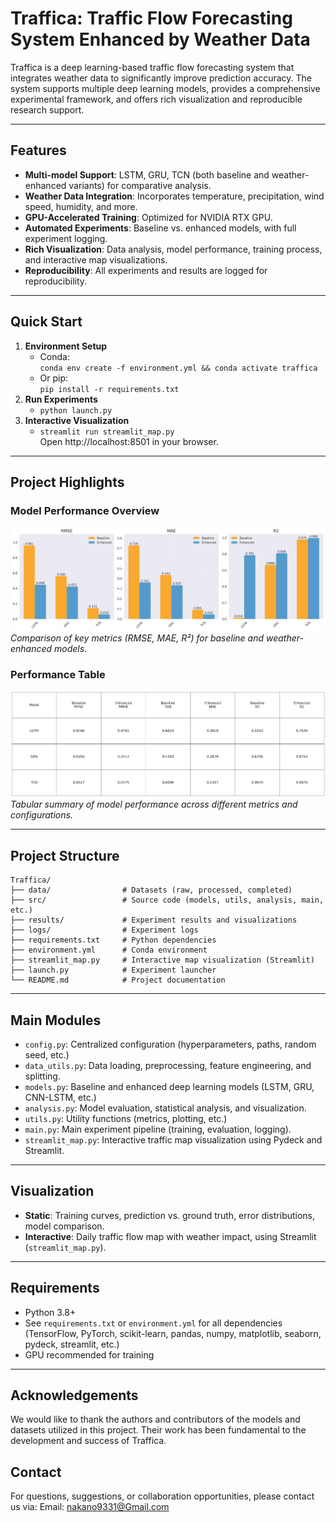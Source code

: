 # Traffica: Traffic Flow Forecasting System Enhanced by Weather Data

Traffica is a deep learning-based traffic flow forecasting system that integrates weather data to significantly improve prediction accuracy. The system supports multiple deep learning models, provides a comprehensive experimental framework, and offers rich visualization and reproducible research support.

---

## Features

- **Multi-model Support**: LSTM, GRU, TCN (both baseline and weather-enhanced variants) for comparative analysis.
- **Weather Data Integration**: Incorporates temperature, precipitation, wind speed, humidity, and more.
- **GPU-Accelerated Training**: Optimized for NVIDIA RTX GPU.
- **Automated Experiments**: Baseline vs. enhanced models, with full experiment logging.
- **Rich Visualization**: Data analysis, model performance, training process, and interactive map visualizations.
- **Reproducibility**: All experiments and results are logged for reproducibility.

---

## Quick Start

1. **Environment Setup**
   - Conda:  
     `conda env create -f environment.yml && conda activate traffica`
   - Or pip:  
     `pip install -r requirements.txt`
2. **Run Experiments**
   - `python launch.py`
3. **Interactive Visualization**
   - `streamlit run streamlit_map.py`  
     Open http://localhost:8501 in your browser.

---

## Project Highlights

### Model Performance Overview

![Model Performance Metrics](results/figures/comparison/performance_metrics.png)
*Comparison of key metrics (RMSE, MAE, R²) for baseline and weather-enhanced models.*

### Performance Table

![Performance Table](results/figures/comparison/performance_table.png)
*Tabular summary of model performance across different metrics and configurations.*

---

## Project Structure

```
Traffica/
├── data/                # Datasets (raw, processed, completed)
├── src/                 # Source code (models, utils, analysis, main, etc.)
├── results/             # Experiment results and visualizations
├── logs/                # Experiment logs
├── requirements.txt     # Python dependencies
├── environment.yml      # Conda environment
├── streamlit_map.py     # Interactive map visualization (Streamlit)
├── launch.py            # Experiment launcher
└── README.md            # Project documentation
```

---

## Main Modules

- `config.py`: Centralized configuration (hyperparameters, paths, random seed, etc.)
- `data_utils.py`: Data loading, preprocessing, feature engineering, and splitting.
- `models.py`: Baseline and enhanced deep learning models (LSTM, GRU, CNN-LSTM, etc.)
- `analysis.py`: Model evaluation, statistical analysis, and visualization.
- `utils.py`: Utility functions (metrics, plotting, etc.)
- `main.py`: Main experiment pipeline (training, evaluation, logging).
- `streamlit_map.py`: Interactive traffic map visualization using Pydeck and Streamlit.

---

## Visualization

- **Static**: Training curves, prediction vs. ground truth, error distributions, model comparison.
- **Interactive**: Daily traffic flow map with weather impact, using Streamlit (`streamlit_map.py`).

---

## Requirements

- Python 3.8+
- See `requirements.txt` or `environment.yml` for all dependencies (TensorFlow, PyTorch, scikit-learn, pandas, numpy, matplotlib, seaborn, pydeck, streamlit, etc.)
- GPU recommended for training

---

## Acknowledgements

We would like to thank the authors and contributors of the models and datasets utilized in this project. Their work has been fundamental to the development and success of Traffica.

## Contact

For questions, suggestions, or collaboration opportunities, please contact us via:
Email: nakano9331@Gmail.com




